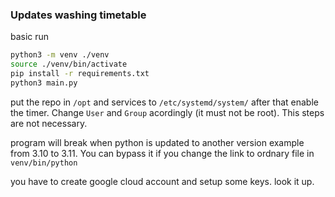 ### Updates washing timetable

basic run
```bash
python3 -m venv ./venv
source ./venv/bin/activate
pip install -r requirements.txt
python3 main.py
```

put the repo in `/opt` and services to `/etc/systemd/system/`
after that enable the timer. Change `User` and `Group` acordingly (it must not be root). This steps are not necessary.

program will break when python is updated to another version example from 3.10 to 3.11.
You can bypass it if you change the link to ordnary file in `venv/bin/python`


you have to create google cloud account and setup some keys. look it up.
